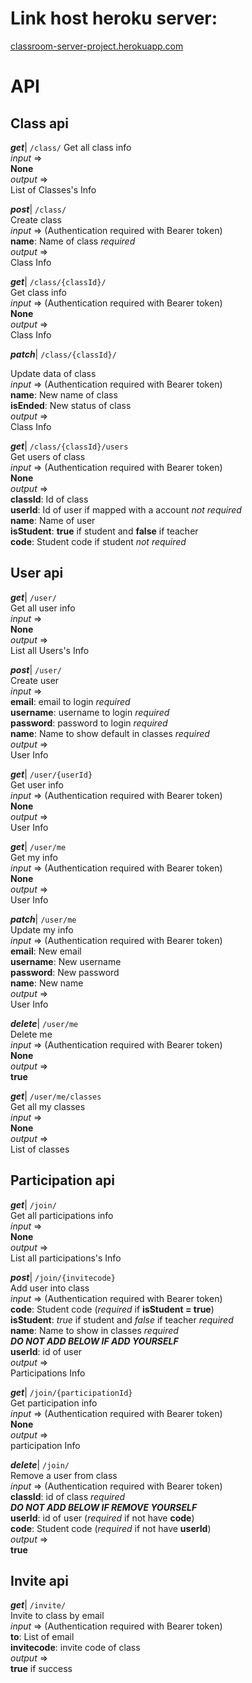 # Link host heroku server:
[classroom-server-project.herokuapp.com](https://classroom-server-project.herokuapp.com/)

# API
## Class api

***get***|  ```/class/``` 
Get all class info  
*input* =>  
**None**  
*output* =>  
List of Classes's Info  
  
***post***|  ```/class/```  
Create class  
*input* => (Authentication required with Bearer token)   
**name**: Name of class *required*  
*output* =>   
Class Info  
  
***get***|  ```/class/{classId}/```  
Get class info  
*input* => (Authentication required with Bearer token)   
**None**  
*output* =>   
Class Info  

***patch***|  ```/class/{classId}/```

Update data of class  
*input* => (Authentication required with Bearer token)   
**name**: New name of class  
**isEnded**: New status of class  
*output* =>   
Class Info  
  
***get***|  ```/class/{classId}/users```  
Get users of class  
*input* => (Authentication required with Bearer token)   
**None**  
*output* =>   
**classId**: Id of class  
**userId**: Id of user if mapped with a account *not required*  
**name**: Name of user  
**isStudent**: **true** if student and **false** if teacher  
**code**: Student code if student *not required*  
  
## User api
  
***get***|  ```/user/```  
Get all user info  
*input* =>   
**None**  
*output* =>   
List all Users's Info  
  
***post***|  ```/user/```  
Create user  
*input* =>   
**email**: email to login *required*  
**username**: username to login *required*  
**password**: password to login *required*  
**name**: Name to show default in classes *required*  
*output* =>   
User Info  
  
***get***|  ```/user/{userId}```  
Get user info  
*input* => (Authentication required with Bearer token)   
**None**  
*output* =>   
User Info  
    
***get***|  ```/user/me```  
Get my info  
*input* => (Authentication required with Bearer token)   
**None**  
*output* =>   
User Info  
  
***patch***|  ```/user/me```  
Update my info  
*input* => (Authentication required with Bearer token)   
**email**: New email  
**username**: New username  
**password**: New password  
**name**: New name  
*output* =>   
User Info  
  
***delete***|  ```/user/me```  
Delete me  
*input* => (Authentication required with Bearer token)   
**None**  
*output* =>   
**true**  
  
***get***|  ```/user/me/classes```  
Get all my classes  
*input* =>   
**None**  
*output* =>   
List of classes  
  
## Participation api  
  
***get***|  ```/join/```  
Get all participations info  
*input* =>   
**None**  
*output* =>   
List all participations's Info  
  
***post***|  ```/join/{invitecode}```  
Add user into class  
*input* => (Authentication required with Bearer token)   
**code**: Student code (*required* if **isStudent = true**)  
**isStudent**: *true* if student and *false* if teacher  *required*  
**name**: Name to show in classes *required*  
***DO NOT ADD BELOW IF ADD YOURSELF***  
**userId**: id of user  
*output* =>   
Participations Info  
  
***get***|  ```/join/{participationId}```  
Get participation info  
*input* => (Authentication required with Bearer token)   
**None**  
*output* =>   
participation Info  
  
***delete***|  ```/join/```  
Remove a user from class  
*input* => (Authentication required with Bearer token)   
**classId**: id of class *required*  
***DO NOT ADD BELOW IF REMOVE YOURSELF***  
**userId**: id of user (*required* if not have **code**)  
**code**: Student code (*required* if not have **userId**)  
*output* =>   
**true**  

  
## Invite api  
  
***get***|  ```/invite/```  
Invite to class by email  
*input* => (Authentication required with Bearer token)   
**to**: List of email  
**invitecode**: invite code of class  
*output* =>   
**true** if success  
  
